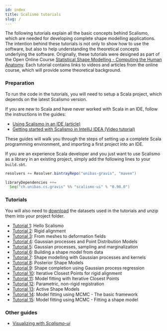 ```yaml
---
id: index
title: Scalismo tutorials
slug: /
---
```


The following tutorials explain all the basic concepts behind Scalismo, which are needed for developing complete shape modelling applications.
The intention behind these tutorials is not only to show how to use the software, but also to help understanding the theoretical concepts underlying the software.
Originally, these tutorials were designed as part of the Open Online Course [Statistical Shape Modelling - Computing the Human Anatomy](https://www.futurelearn.com/courses/statistical-shape-modelling).
Each tutorial contains links to videos and articles from the online course, which will
provide some theoretical background.

### Preparation

To run the code in the tutorials, you will need to setup a Scala project,
which depends on the latest Scalismo version.

If you are new to Scala and have never worked with Scala in an IDE, follow the instructions in the guides:

* [Using Scalismo in an IDE (article)](ide)
* [Getting started with Scalismo in IntelliJ IDEA (Video tutorial)](https://www.youtube.com/watch?v=E3br5-Yr-h8)

These guides will walk you through the steps of setting up a complete Scala programming environment, and importing a first project into an IDE.


If you are an experience Scala developer and you just want to use Scalismo as a library in an existing project, simply add the following lines to
your ```build.sbt```.

```scala
resolvers += Resolver.bintrayRepo("unibas-gravis", "maven")

libraryDependencies ++=
  Seq("ch.unibas.cs.gravis" %% "scalismo-ui" % "0.90.0")
```

### Tutorials

You will also need to [download](https://drive.switch.ch/index.php/s/zOJDpqh2ZGxzJJH) the datasets used in the tutorials and unzip them into your project folder.


* [Tutorial 1](tutorials/tutorial1): Hello Scalismo
* [Tutorial 2](tutorials/tutorial2): Rigid alignment
* [Tutorial 3](tutorials/tutorial3): From meshes to deformation fields
* [Tutorial 4](tutorials/tutorial4): Gaussian processes and Point Distribution Models
* [Tutorial 5](tutorials/tutorial5): Gaussian processes, sampling and marginalization
* [Tutorial 6](tutorials/tutorial6): Building a shape model from data
* [Tutorial 7](tutorials/tutorial7): Shape modelling with Gaussian processes and kernels
* [Tutorial 8](tutorials/tutorial8): Posterior Shape Models
* [Tutorial 9](tutorials/tutorial9): Shape completion using Gaussian process regression
* [Tutorial 10](tutorials/tutorial10): Iterative Closest Points for rigid alignment
* [Tutorial 11](tutorials/tutorial11): Model fitting with Iterative Closest Points
* [Tutorial 12](tutorials/tutorial12): Parametric, non-rigid registration
* [Tutorial 13](tutorials/tutorial13): Active Shape Models
* [Tutorial 14](tutorials/tutorial14): Model fitting using MCMC - The basic framework
* [Tutorial 15](tutorials/tutorial15): Model fitting using MCMC - Fitting a shape model


### Other guides

* [Visualizing with *Scalismo-ui*](scalismo-ui-introduction)


